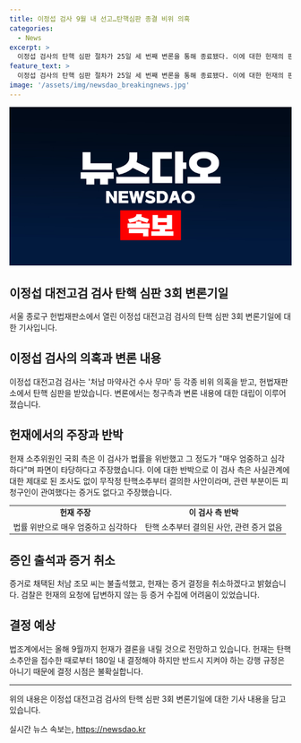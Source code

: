 ```yaml
---
title: 이정섭 검사 9월 내 선고…탄핵심판 종결 비위 의혹
categories:
  - News
excerpt: >
  이정섭 검사의 탄핵 심판 절차가 25일 세 번째 변론을 통해 종료됐다. 이에 대한 헌재의 판단은 빠른 시일 내에 나올 것으로 전망되나, 심각한 법 위반 의혹과 관련해 검찰의 협조를 받지 못하고 있다. 이번 변론에서는 양측이 최후 변론을 펼치면서 해당 사건에 대한 입장을 강력히 주장했다. 헌재의 결정은 이번 사태에 대한 중대한 영향을 미칠 것으로 보이며, 이에 대한 판단은 추후 헌재의 결정으로 이어질 것으로 보인다.
feature_text: >
  이정섭 검사의 탄핵 심판 절차가 25일 세 번째 변론을 통해 종료됐다. 이에 대한 헌재의 판단은 빠른 시일 내에 나올 것으로 전망되나, 심각한 법 위반 의혹과 관련해 검찰의 협조를 받지 못하고 있다. 이번 변론에서는 양측이 최후 변론을 펼치면서 해당 사건에 대한 입장을 강력히 주장했다. 헌재의 결정은 이번 사태에 대한 중대한 영향을 미칠 것으로 보이며, 이에 대한 판단은 추후 헌재의 결정으로 이어질 것으로 보인다.
image: '/assets/img/newsdao_breakingnews.jpg'
---
```


<p><img src="/assets/img/newsdao_breakingnews.jpg" alt="koreaapp 속보" /></p>

<h2 data-ke-size="size26">이정섭 대전고검 검사 탄핵 심판 3회 변론기일</h2>

<p data-ke-size="size16">서울 종로구 헌법재판소에서 열린 이정섭 대전고검 검사의 탄핵 심판 3회 변론기일에 대한 기사입니다.</p>

<h2 data-ke-size="size24">이정섭 검사의 의혹과 변론 내용</h2>

<p data-ke-size="size16">이정섭 대전고검 검사는 '처남 마약사건 수사 무마' 등 각종 비위 의혹을 받고, 헌법재판소에서 탄핵 심판을 받았습니다. 변론에서는 청구측과 변론 내용에 대한 대립이 이루어졌습니다.</p>

<h2 data-ke-size="size24">헌재에서의 주장과 반박</h2>

<p data-ke-size="size16">헌재 소추위원인 국회 측은 이 검사가 법률을 위반했고 그 정도가 "매우 엄중하고 심각하다"며 파면이 타당하다고 주장했습니다. 이에 대한 반박으로 이 검사 측은 사실관계에 대한 제대로 된 조사도 없이 무작정 탄핵소추부터 결의한 사안이라며, 관련 부분이든 피청구인이 관여했다는 증거도 없다고 주장했습니다.</p>

<table>
    <tr>
      <td style="text-align: center; height: 17px;"><b>헌재 주장</b></td>
      <td style="text-align: center; height: 17px;"><b>이 검사 측 반박</b></td>
    </tr>
    <tr>
      <td style="text-align: center; height: 17px;">법률 위반으로 매우 엄중하고 심각하다</td>
      <td style="text-align: center; height: 17px;">탄핵 소추부터 결의된 사안, 관련 증거 없음</td>
    </tr>
</table>

<h2 data-ke-size="size24">증인 출석과 증거 취소</h2>

<p data-ke-size="size16">증거로 채택된 처남 조모 씨는 불출석했고, 헌재는 증거 결정을 취소하겠다고 밝혔습니다. 검찰은 헌재의 요청에 답변하지 않는 등 증거 수집에 어려움이 있었습니다.</p>

<h2 data-ke-size="size24">결정 예상</h2>

<p data-ke-size="size16">법조계에서는 올해 9월까지 헌재가 결론을 내릴 것으로 전망하고 있습니다. 헌재는 탄핵소추안을 접수한 때로부터 180일 내 결정해야 하지만 반드시 지켜야 하는 강행 규정은 아니기 때문에 결정 시점은 불확실합니다.</p>

<hr>

<p data-ke-size="size16">위의 내용은 이정섭 대전고검 검사의 탄핵 심판 3회 변론기일에 대한 기사 내용을 담고 있습니다. </p>
실시간 뉴스 속보는, <a href="https://newsdao.kr" rel="dofollow">https://newsdao.kr</a>


